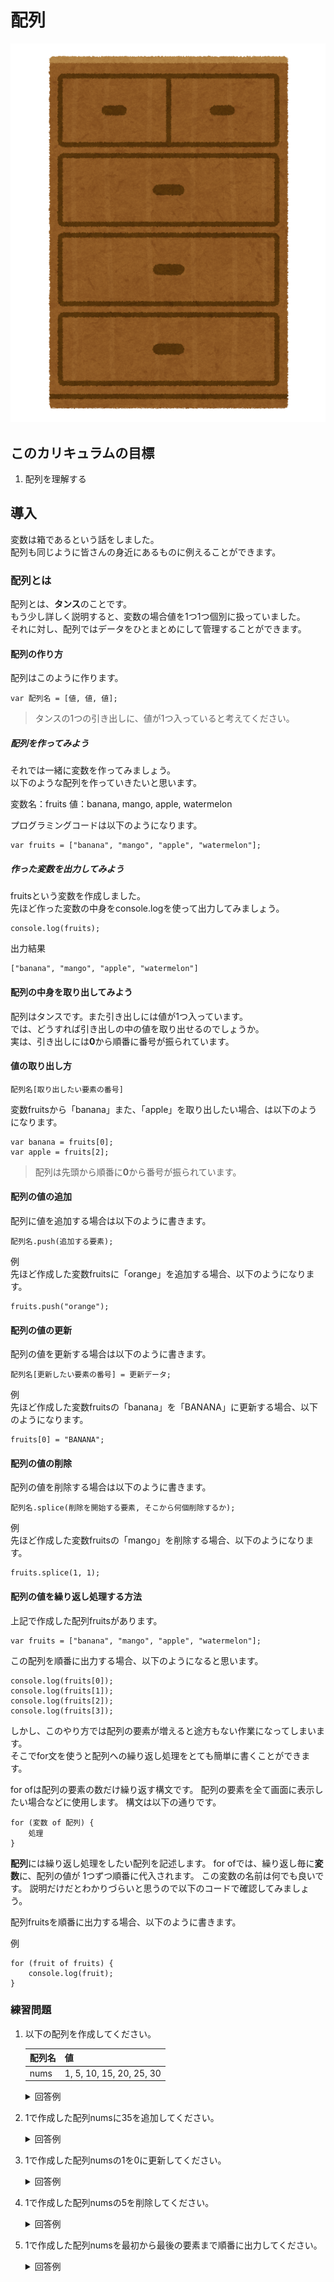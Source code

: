 # 配列
![Swiftロゴ](./img/kagu_tansu.png)

## このカリキュラムの目標
1. 配列を理解する

## 導入
変数は箱であるという話をしました。  
配列も同じように皆さんの身近にあるものに例えることができます。

### 配列とは
配列とは、**タンス**のことです。  
もう少し詳しく説明すると、変数の場合値を1つ1つ個別に扱っていました。  
それに対し、配列ではデータをひとまとめにして管理することができます。

#### 配列の作り方
配列はこのように作ります。

```
var 配列名 = [値, 値, 値];
```

> タンスの1つの引き出しに、値が1つ入っていると考えてください。

##### 配列を作ってみよう
それでは一緒に変数を作ってみましょう。   
以下のような配列を作っていきたいと思います。

変数名：fruits
値：banana, mango, apple, watermelon

プログラミングコードは以下のようになります。

```
var fruits = ["banana", "mango", "apple", "watermelon"];
```

##### 作った変数を出力してみよう
fruitsという変数を作成しました。  
先ほど作った変数の中身をconsole.logを使って出力してみましょう。

```
console.log(fruits);
```

出力結果

```
["banana", "mango", "apple", "watermelon"]
```

#### 配列の中身を取り出してみよう
配列はタンスです。また引き出しには値が1つ入っています。  
では、どうすれば引き出しの中の値を取り出せるのでしょうか。  
実は、引き出しには**0**から順番に番号が振られています。

#### 値の取り出し方

```
配列名[取り出したい要素の番号]
```

変数fruitsから「banana」また、「apple」を取り出したい場合、は以下のようになります。

```
var banana = fruits[0];
var apple = fruits[2];
```

> 配列は先頭から順番に**0**から番号が振られています。

#### 配列の値の追加
配列に値を追加する場合は以下のように書きます。

```
配列名.push(追加する要素);
```

例  
先ほど作成した変数fruitsに「orange」を追加する場合、以下のようになります。

```
fruits.push("orange");
```

#### 配列の値の更新
配列の値を更新する場合は以下のように書きます。

```
配列名[更新したい要素の番号] = 更新データ;
```

例  
先ほど作成した変数fruitsの「banana」を「BANANA」に更新する場合、以下のようになります。

```
fruits[0] = "BANANA";
```

#### 配列の値の削除
配列の値を削除する場合は以下のように書きます。

```
配列名.splice(削除を開始する要素, そこから何個削除するか);
```

例  
先ほど作成した変数fruitsの「mango」を削除する場合、以下のようになります。

```
fruits.splice(1, 1);
```

#### 配列の値を繰り返し処理する方法
上記で作成した配列fruitsがあります。

```
var fruits = ["banana", "mango", "apple", "watermelon"];
```

この配列を順番に出力する場合、以下のようになると思います。

```
console.log(fruits[0]);
console.log(fruits[1]);
console.log(fruits[2]);
console.log(fruits[3]);
```

しかし、このやり方では配列の要素が増えると途方もない作業になってしまいます。    
そこでfor文を使うと配列への繰り返し処理をとても簡単に書くことができます。  

for ofは配列の要素の数だけ繰り返す構文です。 配列の要素を全て画面に表示したい場合などに使用します。 構文は以下の通りです。

```
for (変数 of 配列) {
	処理
}
```

**配列**には繰り返し処理をしたい配列を記述します。 for ofでは、繰り返し毎に**変数**に、配列の値が 1つずつ順番に代入されます。 この変数の名前は何でも良いです。 説明だけだとわかりづらいと思うので以下のコードで確認してみましょう。

配列fruitsを順番に出力する場合、以下のように書きます。

例

```
for (fruit of fruits) {
    console.log(fruit);
}
```

### 練習問題

1. 以下の配列を作成してください。

	|配列名|値|
	|---|---|
	|nums|1, 5, 10, 15, 20, 25, 30|
	
	
	<details><summary>回答例</summary><div>
	
	```
	var nums = [1, 5, 10, 15, 20, 25, 30];
	```
	
	</div></details>
	
2. 1で作成した配列numsに35を追加してください。

	<details><summary>回答例</summary><div>
	
	```
	nums.push(35);
	```
	
	</div></details>
	
3. 1で作成した配列numsの1を0に更新してください。

	<details><summary>回答例</summary><div>
	
	```
	nums[0] = 0;
	```
	
	</div></details>
	
4. 1で作成した配列numsの5を削除してください。

	<details><summary>回答例</summary><div>
	
	```
	nums.splice(1, 1);
	```
	
	</div></details>
	
5. 1で作成した配列numsを最初から最後の要素まで順番に出力してください。

	<details><summary>回答例</summary><div>
	
	```
	for (num of nums) {
	    console.log(num);
	}
	```
	
	</div></details>